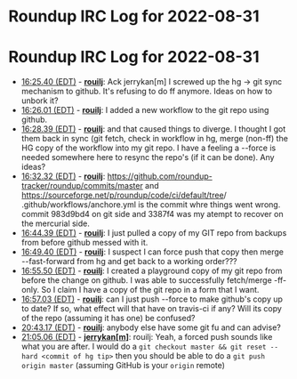 # Roundup IRC Log for 2022-08-31 #
# Roundup IRC Log for 2022-08-31
* <a href="#16:25.40" id="16:25.40">16:25.40 (EDT)</a> - __[rouilj](https://github.com/rouilj)__: Ack jerrykan[m] I screwed up the hg -> git sync mechanism to github. It's refusing to do ff anymore. Ideas on how to unbork it?
* <a href="#16:26.01" id="16:26.01">16:26.01 (EDT)</a> - __[rouilj](https://github.com/rouilj)__: I added a new workflow to the git repo using github.
* <a href="#16:28.39" id="16:28.39">16:28.39 (EDT)</a> - __[rouilj](https://github.com/rouilj)__: and that caused things to diverge. I thought I got them back in sync (git fetch, check in workflow in hg, merge (non-ff) the HG copy of the workflow into my git repo. I have a feeling a --force is needed somewhere here to resync the repo's (if it can be done). Any ideas?
* <a href="#16:32.32" id="16:32.32">16:32.32 (EDT)</a> - __[rouilj](https://github.com/rouilj)__: <https://github.com/roundup-tracker/roundup/commits/master> and <https://sourceforge.net/p/roundup/code/ci/default/tree>/  .github/workflows/anchore.yml is the commit whre things went wrong.  commit 983d9bd4 on git side and 3387f4 was my atempt to recover on the mercurial side.
* <a href="#16:44.39" id="16:44.39">16:44.39 (EDT)</a> - __[rouilj](https://github.com/rouilj)__: I just pulled a copy of my GIT repo from backups from before github messed with it.
* <a href="#16:49.40" id="16:49.40">16:49.40 (EDT)</a> - __[rouilj](https://github.com/rouilj)__: I suspect I can force push that copy then merge --fast-forward from hg and get back to a working order???
* <a href="#16:55.50" id="16:55.50">16:55.50 (EDT)</a> - __[rouilj](https://github.com/rouilj)__: I created a playground copy of my git repo from before the change on github. I was able to successfully fetch/merge -ff-only. So I claim I have a copy of the git repo in a form that I want.
* <a href="#16:57.03" id="16:57.03">16:57.03 (EDT)</a> - __[rouilj](https://github.com/rouilj)__: can I just push --force to make github's copy up to date? If so, what effect will that have on travis-ci if any? Will its copy of the repo (assuming it has one) be confused?
* <a href="#20:43.17" id="20:43.17">20:43.17 (EDT)</a> - __[rouilj](https://github.com/rouilj)__: anybody else have some git fu and can advise?
* <a href="#21:05.06" id="21:05.06">21:05.06 (EDT)</a> - __[jerrykan[m]](https://github.com/jerrykan[m])__: rouilj: Yeah, a forced push sounds like what you are after. I would do a `git checkout master && git reset --hard <commit of hg tip>` then you should be able to do a `git push origin master` (assuming GitHub is your `origin` remote)
